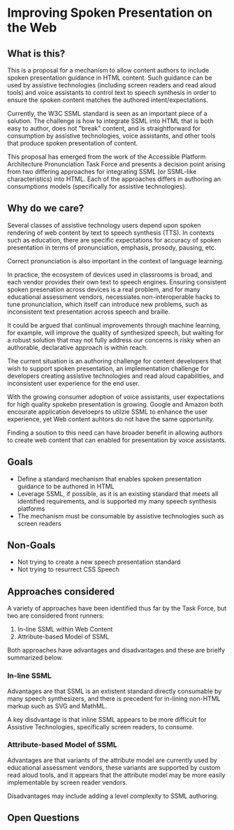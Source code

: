 # Improving Spoken Presentation on the Web

## What is this?

This is a proposal for a mechanism to allow content authors to include spoken presentation
guidance in HTML content.  Such guidance can be used by assistive technologies (including screen readers and read aloud tools) and voice assistants to control text to speech synthesis in order
to ensure the spoken content matches the authored intent/expectations.

Currently, the W3C SSML standard is seen as an important piece of a solution. The challenge is
how to integrate SSML into HTML that is both easy to author, does not "break" content, and is straightforward for consumption by assistive technologies, voice assistants, and other tools
that produce spoken presentation of content.

This proposal has emerged from the work of the Accessible Platform Architecture Pronunciation
Task Force and presents a decision point arising from two differing approaches for integrating SSML (or SSML-like characteristics) into HTML.  Each of the approaches differs in authoring an consumptions models (specifically for assistive technologies).

## Why do we care?

Several classes of assistive technology users depend upon spoken rendering of web content by
text to speech synthesis (TTS).  In contexts such as education, there are specific expectations for
accuracy of spoken presentation in terms of pronunciation, emphasis, prosody, pausing, etc. 

Correct pronunciation is also important in the context of language learning. 

In practice, the ecosystem of devices used in classrooms is broad, and each vendor provides their own text to speech engines.  Ensuring consistent spoken presenation across devices is a real problem, and for many educational assessment vendors, necessiates non-interoperable hacks to tune pronunciation, which itself can introduce new problems, such as inconsistent text presentation across speech and braille.

It could be argued that continual improvements through machine learning, for example, will improve the quality of synthesized speech, but waiting for a robust solution that may not fully address our concerns is risky when an authorable, declarative approach is within reach. 

The current situation is an authoring challenge for content developers that wish to support spoken presentation, an implementation challenge for developers creating assistive technologies and read aloud capabilities, and inconsistent user experience for the end user. 

With the growing consumer adoption of voice assistants, user expectations for high quality spokebn presentation is growing.  Google and Amazon both encourate application develoeprs to utilzie SSML to enhance the user experience, yet Web content auhtors do not have the same opportunity.

Finding a soution to this need can have broader benefit in allowing authors to create web content that can enabled for presentation by voice assistants. 

## Goals

* Define a standard mechanism that enables spoken presentation guidance to be authored in HTML
* Leverage SSML, if possible, as it is an existing standard that meets all identified requirements, and is supported my many speech synthesis platforms
* The mechanism must be consumable by assistive technologies such as screen readers

## Non-Goals

* Not trying to create a new speech presentation standard
* Not trying to resurrect CSS Speech

## Approaches considered

A variety of approaches have been identified thus far by the Task Force, but two are considered front runners:

1. In-line SSML within Web Content
2. Attribute-based Model of SSML

Both approaches have advantages and disadvantages and these are  brielfy summarized below.

### In-line SSML

Advantages are that SSML is an extistent standard directly consumable by many speech synthesizers, and there is precedent for in-lining non-HTML markup such as SVG and MathML.

A key disdvantage is that inline SSML appears to be more difficult for Assistive Technologies, specifically screen readers, to consume.

### Attribute-based Model of SSML

Advantages are that variants of the attribute model are currently used by educational assessment vendors, these variants are supported by custom read aloud tools, and it appears that the attribute model may be more easily implementable  by screen reader vendors.

Disadvantages may include adding a level complexity to SSML authoring.

## Open Questions



